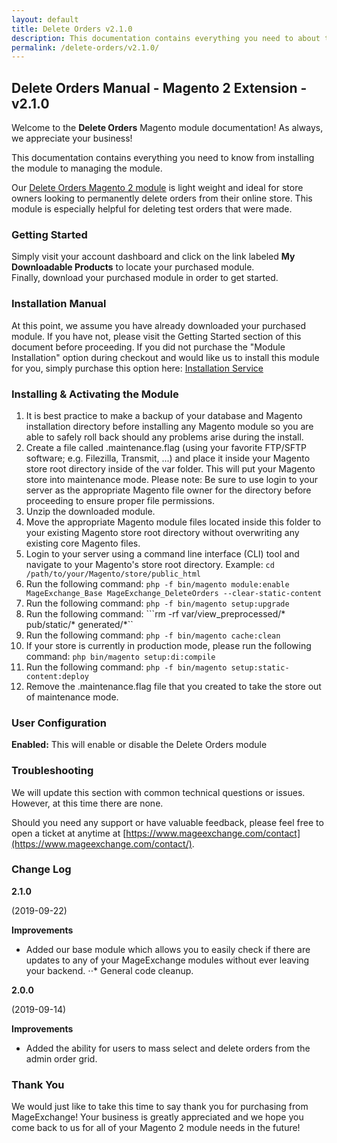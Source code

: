 ```yaml
---
layout: default
title: Delete Orders v2.1.0
description: This documentation contains everything you need to about the Magento 2 Delete Orders module from installing & managing this extension.
permalink: /delete-orders/v2.1.0/
---
```


## Delete Orders Manual - Magento 2 Extension - v2.1.0
Welcome to the **Delete Orders** Magento module documentation! As always, we appreciate your business!

This documentation contains everything you need to know from installing the module to managing the module.

Our [Delete Orders Magento 2 module](https://www.mageexchange.com/delete-orders-magento-2) is light weight and ideal for store owners looking to permanently delete orders from their online store. This module is especially helpful for deleting test orders that were made.


### Getting Started
Simply visit your account dashboard and click on the link labeled **My Downloadable Products** to locate your purchased module. Finally, download your purchased module in order to get started.


### Installation Manual
At this point, we assume you have already downloaded your purchased module. If you have not, please visit the Getting Started section of this document before proceeding. If you did not purchase the "Module Installation" option during checkout and would like us to install this module for you, simply purchase this option here: [Installation Service](https://www.mageexchange.com/module-installation-service-magento-2)


### Installing & Activating the Module
1. It is best practice to make a backup of your database and Magento installation directory before installing any Magento module so you are able to safely roll back should any problems arise during the install.
2. Create a file called .maintenance.flag (using your favorite FTP/SFTP software; e.g. Filezilla, Transmit, ...) and place it inside your Magento store root directory inside of the var folder. This will put your Magento store into maintenance mode. Please note: Be sure to use login to your server as the appropriate Magento file owner for the directory before proceeding to ensure proper file permissions.
3. Unzip the downloaded module.
4. Move the appropriate Magento module files located inside this folder to your existing Magento store root directory without overwriting any existing core Magento files.
5. Login to your server using a command line interface (CLI) tool and navigate to your Magento's store root directory. Example: ```cd /path/to/your/Magento/store/public_html```
6. Run the following command: ```php -f bin/magento module:enable MageExchange_Base MageExchange_DeleteOrders --clear-static-content```
7. Run the following command:
```php -f bin/magento setup:upgrade```
8. Run the following command: ```rm -rf var/view_preprocessed/* pub/static/* generated/*``
9. Run the following command: ```php -f bin/magento cache:clean```
10. If your store is currently in production mode, please run the following command: ```php bin/magento setup:di:compile```
11. Run the following command: ```php -f bin/magento setup:static-content:deploy```
12. Remove the .maintenance.flag file that you created to take the store out of maintenance mode.


### User Configuration
**Enabled:** This will enable or disable the Delete Orders module


### Troubleshooting
We will update this section with common technical questions or issues. However, at this time there are none.

Should you need any support or have valuable feedback, please feel free to open a ticket at anytime at [https://www.mageexchange.com/contact](https://www.mageexchange.com/contact/).


### Change Log
**2.1.0**    

(2019-09-22)  

**Improvements**   
- Added our base module which allows you to easily check if there are updates to any of your MageExchange modules without ever leaving your backend.
⋅⋅* General code cleanup.


**2.0.0**    

(2019-09-14)  

**Improvements**   
- Added the ability for users to mass select and delete orders from the admin order grid.


### Thank You
We would just like to take this time to say thank you for purchasing from MageExchange! Your business is greatly appreciated and we hope you come back to us for all of your Magento 2 module needs in the future!
